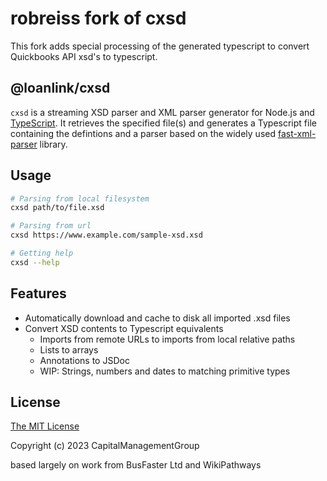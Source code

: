 # robreiss fork of cxsd

This fork adds special processing of the generated typescript to convert Quickbooks API xsd's to typescript.

## @loanlink/cxsd

`cxsd` is a streaming XSD parser and XML parser generator for Node.js and [TypeScript](http://www.typescriptlang.org/).
It retrieves the specified file(s) and generates a Typescript file containing the defintions and a parser based on the widely used [fast-xml-parser](https://github.com/NaturalIntelligence/fast-xml-parser) library.

## Usage

```sh
# Parsing from local filesystem
cxsd path/to/file.xsd

# Parsing from url
cxsd https://www.example.com/sample-xsd.xsd

# Getting help
cxsd --help
```

## Features

- Automatically download and cache to disk all imported .xsd files
- Convert XSD contents to Typescript equivalents
  - Imports from remote URLs to imports from local relative paths
  - Lists to arrays
  - Annotations to JSDoc
  - WIP: Strings, numbers and dates to matching primitive types

## License

[The MIT License](https://raw.githubusercontent.com/charto/cxsd/master/LICENSE)

Copyright (c) 2023 CapitalManagementGroup

based largely on work from BusFaster Ltd and WikiPathways
